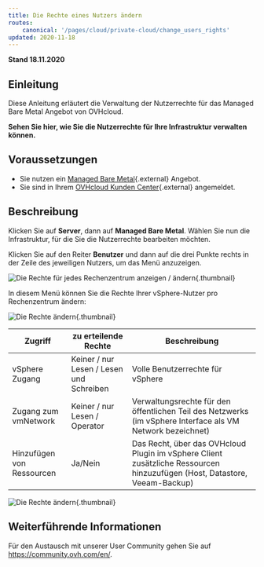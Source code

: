 ```yaml
---
title: Die Rechte eines Nutzers ändern
routes:
    canonical: '/pages/cloud/private-cloud/change_users_rights'
updated: 2020-11-18
---
```


**Stand 18.11.2020**

## Einleitung

Diese Anleitung erläutert die Verwaltung der Nutzerrechte für das Managed Bare Metal Angebot von OVHcloud.

**Sehen Sie hier, wie Sie die Nutzerrechte für Ihre Infrastruktur verwalten können.**

## Voraussetzungen

* Sie nutzen ein [Managed Bare Metal](https://www.ovhcloud.com/de/managed-bare-metal/){.external} Angebot.
* Sie sind in Ihrem [OVHcloud Kunden Center](https://www.ovh.com/auth/?action=gotomanager&from=https://www.ovh.de/&ovhSubsidiary=de){.external} angemeldet.

## Beschreibung

Klicken Sie auf **Server**, dann auf **Managed Bare Metal**. Wählen Sie nun die Infrastruktur, für die Sie die Nutzerrechte bearbeiten möchten.

Klicken Sie auf den Reiter **Benutzer** und dann auf die drei Punkte rechts in der Zeile des jeweiligen Nutzers, um das Menü anzuzeigen.

![Die Rechte für jedes Rechenzentrum anzeigen / ändern](images/user_rights_1.png){.thumbnail}

In diesem Menü können Sie die Rechte Ihrer vSphere-Nutzer pro Rechenzentrum ändern:

![Die Rechte ändern](images/user_rights_2.png){.thumbnail}

| Zugriff  | zu erteilende Rechte | Beschreibung |
|---|---|---|
| vSphere Zugang | Keiner / nur Lesen / Lesen und Schreiben | Volle Benutzerrechte für vSphere |
| Zugang zum vmNetwork | Keiner / nur Lesen / Operator | Verwaltungsrechte für den öffentlichen Teil des Netzwerks (im vSphere Interface als VM Network bezeichnet) |
| Hinzufügen von Ressourcen | Ja/Nein | Das Recht, über das OVHcloud Plugin im vSphere Client zusätzliche Ressourcen hinzuzufügen (Host, Datastore, Veeam-Backup) |

![Die Rechte ändern](images/user_rights_3.png){.thumbnail}

## Weiterführende Informationen

Für den Austausch mit unserer User Community gehen Sie auf <https://community.ovh.com/en/>.
